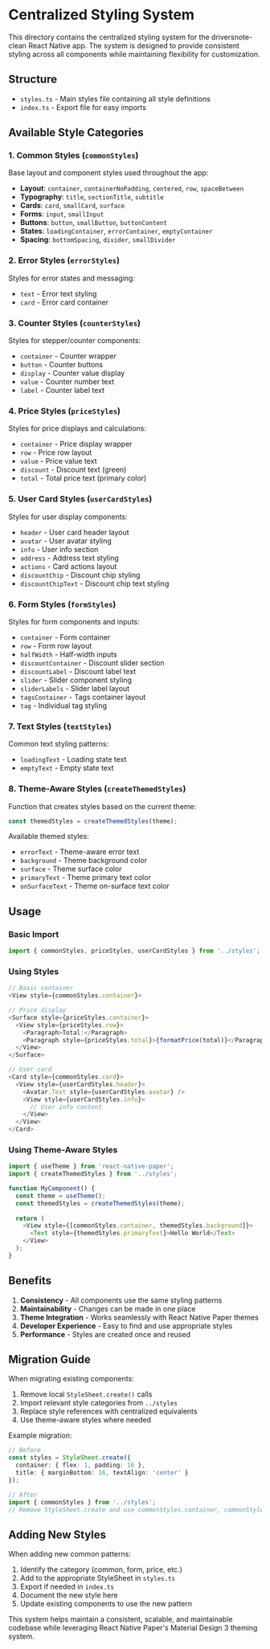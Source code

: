 # Centralized Styling System

This directory contains the centralized styling system for the driversnote-clean React Native app. The system is designed to provide consistent styling across all components while maintaining flexibility for customization.

## Structure

- `styles.ts` - Main styles file containing all style definitions
- `index.ts` - Export file for easy imports

## Available Style Categories

### 1. Common Styles (`commonStyles`)
Base layout and component styles used throughout the app:

- **Layout**: `container`, `containerNoPadding`, `centered`, `row`, `spaceBetween`
- **Typography**: `title`, `sectionTitle`, `subtitle`
- **Cards**: `card`, `smallCard`, `surface`
- **Forms**: `input`, `smallInput`
- **Buttons**: `button`, `smallButton`, `buttonContent`
- **States**: `loadingContainer`, `errorContainer`, `emptyContainer`
- **Spacing**: `bottomSpacing`, `divider`, `smallDivider`

### 2. Error Styles (`errorStyles`)
Styles for error states and messaging:
- `text` - Error text styling
- `card` - Error card container

### 3. Counter Styles (`counterStyles`)
Styles for stepper/counter components:
- `container` - Counter wrapper
- `button` - Counter buttons
- `display` - Counter value display
- `value` - Counter number text
- `label` - Counter label text

### 4. Price Styles (`priceStyles`)
Styles for price displays and calculations:
- `container` - Price display wrapper
- `row` - Price row layout
- `value` - Price value text
- `discount` - Discount text (green)
- `total` - Total price text (primary color)

### 5. User Card Styles (`userCardStyles`)
Styles for user display components:
- `header` - User card header layout
- `avatar` - User avatar styling
- `info` - User info section
- `address` - Address text styling
- `actions` - Card actions layout
- `discountChip` - Discount chip styling
- `discountChipText` - Discount chip text styling

### 6. Form Styles (`formStyles`)
Styles for form components and inputs:
- `container` - Form container
- `row` - Form row layout
- `halfWidth` - Half-width inputs
- `discountContainer` - Discount slider section
- `discountLabel` - Discount label text
- `slider` - Slider component styling
- `sliderLabels` - Slider label layout
- `tagsContainer` - Tags container layout
- `tag` - Individual tag styling

### 7. Text Styles (`textStyles`)
Common text styling patterns:
- `loadingText` - Loading state text
- `emptyText` - Empty state text

### 8. Theme-Aware Styles (`createThemedStyles`)
Function that creates styles based on the current theme:
```typescript
const themedStyles = createThemedStyles(theme);
```

Available themed styles:
- `errorText` - Theme-aware error text
- `background` - Theme background color
- `surface` - Theme surface color
- `primaryText` - Theme primary text color
- `onSurfaceText` - Theme on-surface text color

## Usage

### Basic Import
```typescript
import { commonStyles, priceStyles, userCardStyles } from '../styles';
```

### Using Styles
```typescript
// Basic container
<View style={commonStyles.container}>

// Price display
<Surface style={priceStyles.container}>
  <View style={priceStyles.row}>
    <Paragraph>Total:</Paragraph>
    <Paragraph style={priceStyles.total}>{formatPrice(total)}</Paragraph>
  </View>
</Surface>

// User card
<Card style={commonStyles.card}>
  <View style={userCardStyles.header}>
    <Avatar.Text style={userCardStyles.avatar} />
    <View style={userCardStyles.info}>
      // User info content
    </View>
  </View>
</Card>
```

### Using Theme-Aware Styles
```typescript
import { useTheme } from 'react-native-paper';
import { createThemedStyles } from '../styles';

function MyComponent() {
  const theme = useTheme();
  const themedStyles = createThemedStyles(theme);
  
  return (
    <View style={[commonStyles.container, themedStyles.background]}>
      <Text style={themedStyles.primaryText}>Hello World</Text>
    </View>
  );
}
```

## Benefits

1. **Consistency** - All components use the same styling patterns
2. **Maintainability** - Changes can be made in one place
3. **Theme Integration** - Works seamlessly with React Native Paper themes
4. **Developer Experience** - Easy to find and use appropriate styles
5. **Performance** - Styles are created once and reused

## Migration Guide

When migrating existing components:

1. Remove local `StyleSheet.create()` calls
2. Import relevant style categories from `../styles`
3. Replace style references with centralized equivalents
4. Use theme-aware styles where needed

Example migration:
```typescript
// Before
const styles = StyleSheet.create({
  container: { flex: 1, padding: 16 },
  title: { marginBottom: 16, textAlign: 'center' }
});

// After
import { commonStyles } from '../styles';
// Remove StyleSheet.create and use commonStyles.container, commonStyles.title
```

## Adding New Styles

When adding new common patterns:

1. Identify the category (common, form, price, etc.)
2. Add to the appropriate StyleSheet in `styles.ts`
3. Export if needed in `index.ts`
4. Document the new style here
5. Update existing components to use the new pattern

This system helps maintain a consistent, scalable, and maintainable codebase while leveraging React Native Paper's Material Design 3 theming system.
